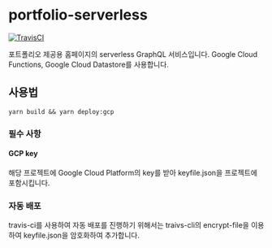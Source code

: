 # portfolio-serverless

[![TravisCI](https://travis-ci.org/micalgenus/portfolio-serverless.svg?branch=develop)](https://travis-ci.org/micalgenus/portfolio-serverless)

포트폴리오 제공용 홈페이지의 serverless GraphQL 서비스입니다. Google Cloud Functions, Google Cloud Datastore를 사용합니다.

## 사용법

```
yarn build && yarn deploy:gcp
```

### 필수 사항
#### GCP key
해당 프로젝트에 Google Cloud Platform의 key를 받아 keyfile.json을 프로젝트에 포함시킵니다.

### 자동 배포
travis-ci를 사용하여 자동 배포를 진행하기 위해서는 traivs-cli의 encrypt-file을 이용하여 keyfile.json을 암호화하여 추가합니다.